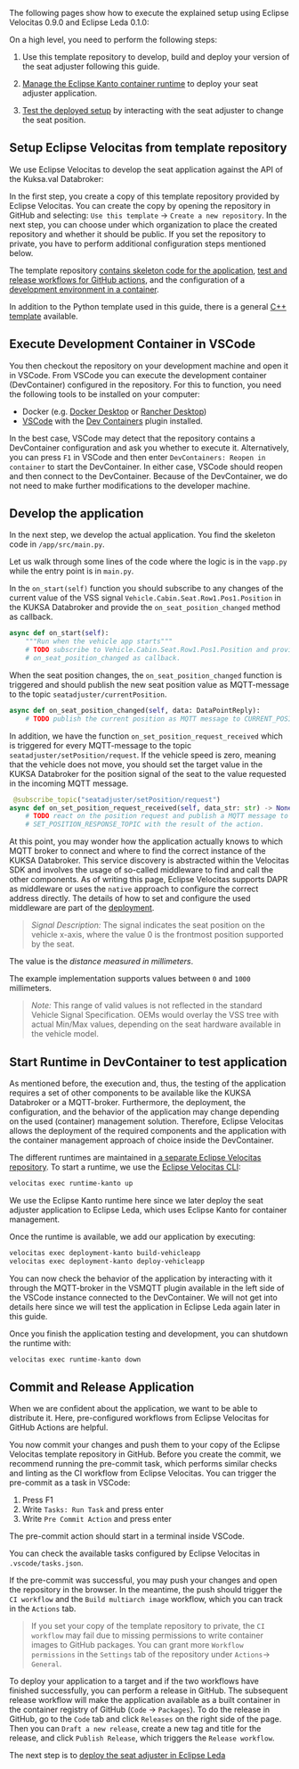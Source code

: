 The following pages show how to execute the explained setup using Eclipse Velocitas 0.9.0 and Eclipse Leda 0.1.0:

On a high level, you need to perform the following steps:

1. Use this template repository to develop, build and deploy your version of the seat adjuster following this guide.

1. [Manage the Eclipse Kanto container runtime](/deploy-seat-adjuster) to deploy your seat adjuster application.

1. [Test the deployed setup](/interact-seat-adjuster) by interacting with the seat adjuster to change the seat position.

## Setup Eclipse Velocitas from template repository

We use Eclipse Velocitas to develop the seat application against the API of the Kuksa.val Databroker:

In the first step, you create a copy of this template repository provided by Eclipse Velocitas.
You can create the copy by opening the repository in GitHub and selecting:  `Use this template` -> `Create a new repository`.
In the next step, you can choose under which organization to place the created repository and whether it should be public.
If you set the repository to private, you have to perform additional configuration steps mentioned below.

The template repository [contains skeleton code for the application](https://github.com/SoftwareDefinedVehicle/seat-adjuster-template/tree/main/app),
[test and release workflows for GitHub actions](https://github.com/SoftwareDefinedVehicle/seat-adjuster-template/tree/main/.github/workflows),
and the configuration of a [development environment in a container](https://github.com/SoftwareDefinedVehicle/seat-adjuster-template/tree/main/.devcontainer).

In addition to the Python template used in this guide, there is a general [C++ template](https://github.com/eclipse-velocitas/vehicle-app-cpp-template) available.

## Execute Development Container in VSCode

You then checkout the repository on your development machine and open it in VSCode. From VSCode
you can execute the development container (DevContainer) configured in the repository. For this to function, you need the following tools to be installed on your computer:

- Docker (e.g. [Docker Desktop](https://www.docker.com) or [Rancher Desktop](https://rancherdesktop.io))
- [VSCode](https://code.visualstudio.com) with the
[Dev Containers](https://marketplace.visualstudio.com/items?itemName=ms-vscode-remote.remote-containers) plugin installed.

In the best case, VSCode may detect that the repository contains a DevContainer configuration and ask you whether to execute it.
Alternatively, you can press `F1` in VSCode and then enter `DevContainers: Reopen in container` to start the DevContainer.
In either case, VSCode should reopen and then connect to the DevContainer.
Because of the DevContainer, we do not need to make further modifications to the developer machine.

## Develop the application

In the next step, we develop the actual application. You find the skeleton code in `/app/src/main.py`.

Let us walk through some lines of the code where the logic is in the `vapp.py` while the entry point is in `main.py`.

In the `on_start(self)` function you should subscribe to any changes of the current value of the VSS signal `Vehicle.Cabin.Seat.Row1.Pos1.Position` in the KUKSA Databroker and provide the `on_seat_position_changed` method as callback.

```python
async def on_start(self):
    """Run when the vehicle app starts"""
    # TODO subscribe to Vehicle.Cabin.Seat.Row1.Pos1.Position and provide
    # on_seat_position_changed as callback.
```

When the seat position changes, the `on_seat_position_changed` function is triggered and should publish the new seat position value as MQTT-message to the topic `seatadjuster/currentPosition`.

```python
async def on_seat_position_changed(self, data: DataPointReply):
    # TODO publish the current position as MQTT message to CURRENT_POSITION_TOPIC.
```

In addition, we have the function `on_set_position_request_received` which is triggered for every MQTT-message to the topic `seatadjuster/setPosition/request`.
If the vehicle speed is zero, meaning that the vehicle does not move, you should set the target value in the KUKSA Databroker for the position signal of the seat
to the value requested in the incoming MQTT message.

```python
 @subscribe_topic("seatadjuster/setPosition/request")
async def on_set_position_request_received(self, data_str: str) -> None:
    # TODO react on the position request and publish a MQTT message to
    # SET_POSITION_RESPONSE_TOPIC with the result of the action.
```

At this point, you may wonder how the application actually knows to which MQTT broker to connect and where to find the correct instance of the KUKSA Databroker.
This service discovery is abstracted within the Velocitas SDK and involves the usage of so-called middleware to find and call the other components.
As of writing this page, Eclipse Velocitas supports DAPR as middleware or uses the `native` approach to configure the correct address directly.
The details of how to set and configure the used middleware are part of the [deployment](/deploy-seat-adjuster).

> *Signal Description:* The signal indicates the seat position on the vehicle x-axis, where the value 0 is the frontmost position supported by the seat.

The value is the *distance measured in millimeters*.

The example implementation supports values between `0` and `1000` millimeters.

> *Note:* This range of valid values is not reflected in the standard Vehicle Signal Specification. OEMs would overlay the VSS tree with actual Min/Max values,
depending on the seat hardware available in the vehicle model.

## Start Runtime in DevContainer to test application

As mentioned before, the execution and, thus, the testing of the application requires a set of other components to be available
like the KUKSA Databroker or a MQTT-broker.
Furthermore, the deployment, the configuration, and the behavior of the application may change depending on the used (container) management solution.
Therefore, Eclipse Velocitas allows the deployment of the required components and the application with the container management approach of choice inside the DevContainer.

The different runtimes are maintained in [a separate Eclipse Velocitas repository](https://github.com/eclipse-velocitas/devenv-runtimes). To start a runtime,
we use the [Eclipse Velocitas CLI](https://github.com/eclipse-velocitas/cli):

```bash
velocitas exec runtime-kanto up
```

We use the Eclipse Kanto runtime here since we later deploy the seat adjuster application to Eclipse Leda, which uses Eclipse Kanto for container management.

Once the runtime is available, we add our application by executing:

```bash
velocitas exec deployment-kanto build-vehicleapp
velocitas exec deployment-kanto deploy-vehicleapp
```

You can now check the behavior of the application by interacting with it through the MQTT-broker in the VSMQTT plugin available
in the left side of the VSCode instance connected to the DevContainer.
We will not get into details here since we will test the application in Eclipse Leda again later in this guide.

Once you finish the application testing and development, you can shutdown the runtime with:

```bash
velocitas exec runtime-kanto down
```

## Commit and Release Application

When we are confident about the application, we want to be able to distribute it. Here, pre-configured workflows from Eclipse Velocitas for GitHub Actions are helpful.

You now commit your changes and push them to your copy of the Eclipse Velocitas template repository in GitHub.
Before you create the commit, we recommend running the pre-commit task, which performs similar checks and linting as the CI workflow from Eclipse Velocitas.
You can trigger the pre-commit as a task in VSCode:

1. Press F1
2. Write `Tasks: Run Task` and press enter
3. Write `Pre Commit Action` and press enter

The pre-commit action should start in a terminal inside VSCode.

You can check the available tasks configured by Eclipse Velocitas in `.vscode/tasks.json`.

If the pre-commit was successful, you may push your changes and open the repository in the browser.
In the meantime, the push should trigger the `CI workflow` and the `Build multiarch image` workflow, which you can track in the `Actions` tab.

> If you set your copy of the template repository to private, the `CI workflow` may fail due to missing permissions to write container images to GitHub packages.
You can grant more `Workflow permissions` in the `Settings` tab of the repository under `Actions`-> `General`.

To deploy your application to a target and if the two workflows have finished successfully, you can perform a release in GitHub.
The subsequent release workflow will make the application available as a built container in the container registry of GitHub (`Code` -> `Packages`).
To do the release in GitHub, go to the `Code` tab and click `Releases` on the right side of the page.
Then you can `Draft a new release`, create a new tag and title for the release, and click `Publish Release`, which triggers the `Release workflow`.

The next step is to [deploy the seat adjuster in Eclipse Leda](/deploy-seat-adjuster)
